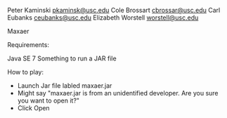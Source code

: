 Peter Kaminski pkaminsk@usc.edu 
Cole Brossart cbrossar@usc.edu 
Carl Eubanks ceubanks@usc.edu
Elizabeth Worstell worstell@usc.edu 

Maxaer

Requirements:

Java SE 7
Something to run a JAR file

How to play:

- Launch Jar file labled maxaer.jar
- Might say "maxaer.jar is from an unidentified developer. Are you sure you want to open it?"
- Click Open